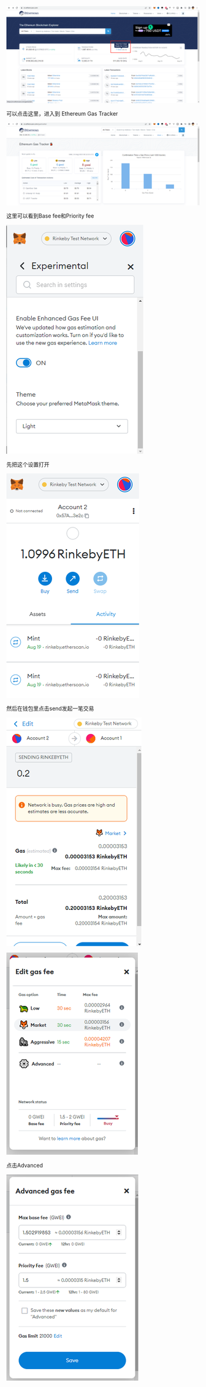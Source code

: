 ![](etherscangastracker.png)

可以点击这里，进入到 Ethereum Gas Tracker

![](basefeepriorityfee.png)

这里可以看到Base fee和Priority fee

![](walletsetting.png)

先把这个设置打开

![](walletsend.png)

然后在钱包里点击send发起一笔交易

![](walletmarket.png)

![](editgasfee.png)

点击Advanced

![](changefeeinwallet.png)





